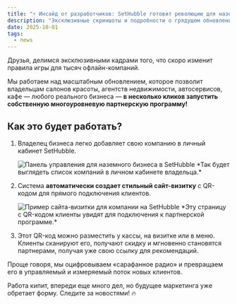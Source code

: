 ```yaml
---
title: "⚡️ Инсайд от разработчиков: SetHubble готовит революцию для наземного бизнеса!"
description: "Эксклюзивные скриншоты и подробности о грядущем обновлении, которое позволит офлайн-бизнесу (салонам, кафе, агентствам) запускать свои партнерские программы."
date: 2025-10-01
tags:
  - news
---
```


Друзья, делимся эксклюзивными кадрами того, что скоро изменит правила игры для тысяч офлайн-компаний.

Мы работаем над масштабным обновлением, которое позволит владельцам салонов красоты, агентств недвижимости, автосервисов, кафе — любого реального бизнеса — **в несколько кликов запустить собственную многоуровневую партнерскую программу!**

## Как это будет работать?

1.  Владелец бизнеса легко добавляет свою компанию в личный кабинет SetHubble.

    <img src="/offline-dashboard.png" alt="Панель управления для наземного бизнеса в SetHubble" loading="lazy">
    *Так будет выглядеть список компаний в личном кабинете владельца.*

2.  Система **автоматически создает стильный сайт-визитку** с QR-кодом для прямого подключения клиентов.

    <img src="/offline-landing-page.png" alt="Пример сайта-визитки для компании на SetHubble" loading="lazy">
    *Эту страницу с QR-кодом клиенты увидят для подключения к партнерской программе.*

3.  Этот QR-код можно разместить у кассы, на визитке или в меню. Клиенты сканируют его, получают скидку и мгновенно становятся партнерами, получая уже свою ссылку для рекомендаций.

Проще говоря, мы оцифровываем «сарафанное радио» и превращаем его в управляемый и измеряемый поток новых клиентов.

Работа кипит, впереди еще много дел, но будущее маркетинга уже обретает форму. Следите за новостями! 🔥
